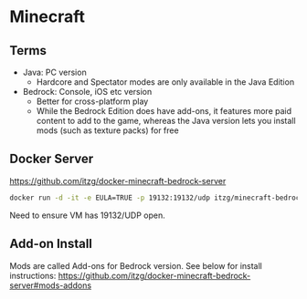 # Minecraft

## Terms

- Java: PC version
  - Hardcore and Spectator modes are only available in the Java Edition
- Bedrock: Console, iOS etc version
  - Better for cross-platform play
  - While the Bedrock Edition does have add-ons, it features more paid content to add to the game, whereas the Java version lets you install mods (such as texture packs) for free

## Docker Server

https://github.com/itzg/docker-minecraft-bedrock-server

```sh
docker run -d -it -e EULA=TRUE -p 19132:19132/udp itzg/minecraft-bedrock-server
```

Need to ensure VM has 19132/UDP open.

## Add-on Install

Mods are called Add-ons for Bedrock version.  See below for install instructions:
https://github.com/itzg/docker-minecraft-bedrock-server#mods-addons
